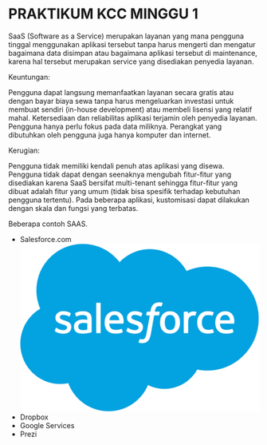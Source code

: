 # PRAKTIKUM KCC MINGGU 1

SaaS (Software as a Service) merupakan layanan yang mana pengguna tinggal menggunakan aplikasi tersebut tanpa harus mengerti dan mengatur bagaimana data disimpan atau bagaimana aplikasi tersebut di maintenance, karena hal tersebut merupakan service yang disediakan penyedia layanan.

Keuntungan:

Pengguna dapat langsung memanfaatkan layanan secara gratis atau dengan bayar biaya sewa tanpa harus mengeluarkan investasi untuk membuat sendiri (in-house development) atau membeli lisensi yang relatif mahal.
Ketersediaan dan reliabilitas aplikasi terjamin oleh penyedia layanan. Pengguna hanya perlu fokus pada data miliknya. Perangkat yang dibutuhkan oleh pengguna juga hanya komputer dan internet.

Kerugian:  

Pengguna tidak memiliki kendali penuh atas aplikasi yang disewa. Pengguna tidak dapat dengan seenaknya mengubah fitur-fitur yang disediakan karena SaaS bersifat multi-tenant sehingga fitur-fitur yang dibuat adalah fitur yang umum (tidak bisa spesifik terhadap kebutuhan pengguna tertentu). Pada beberapa aplikasi, kustomisasi dapat dilakukan dengan skala dan fungsi yang terbatas.

Beberapa contoh SAAS.
- Salesforce.com
![alt text](IMG/salesforce.png)
- Dropbox
- Google Services
- Prezi

